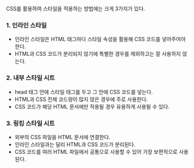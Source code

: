 CSS를 활용하여 스타일을 적용하는 방법에는 크게 3가지가 있다.
### 1. 인라인 스타일
- 인라인 스타일은 HTML 태그마다 스타일 속성을 활용해 CSS 코드를 넣어주어야 한다. 
- HTML과 CSS 코드가 분리되지 않기에 특별한 경우를 제외하고는 잘 사용하지 않는다.
### 2. 내부 스타일 시트
- head 태그 안에 스타일 태그를 두고 그 안에 CSS 코드를 넣는다.
- HTML과 CSS 전체 코드량이 많지 않은 경우에 주로 사용한다.
- CSS 코드가 해당 HTML 문서에만 적용될 경우 유용하게 사용될 수 있다.
### 3. 링킹 스타일 시트 
- 외부의 CSS 파일을 HTML 문서에 연결한다.
- 인라인 스타일과는 달리 HTML과 CSS 코드가 분리된다. 
- CSS 코드를 여러 HTML 파일에서 공통으로 사용할 수 있어 가장 보편적으로 사용된다.
